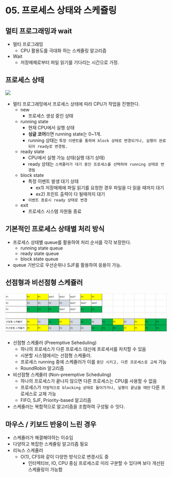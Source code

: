 # 05. 프로세스 상태와 스케쥴링

## 멀티 프로그래밍과 wait

* 멀티 프로그래밍
  * CPU 활용도를 극대화 하는 스케쥴링 알고리즘
* Wait
  * 저장매체로부터 파일 읽기를 기다리는 시간으로 가정.

## 프로세스 상태

![](https://images.velog.io/post-images/pa324/f6834b00-e19f-11e9-a254-b9025233ee3c/image.png)

* 멀티 프로그래밍에서 프로세스 상태에 따라 CPU가 작업을 진행한다.
  * new
    * 프로세스 생성 중인 상태
  * running state
    * 현재 CPU에서 실행 상태
    * **싱글 코어**라면 running state는 0~1개.
    * running 상태는 `특정 이벤트를 통하여 block 상태로 변경되거나, 실행이 완료되어 ready로 변경됨.`
  * ready state
    * CPU에서 실행 가능 상태\(실행 대기 상태\)
    * ready 상태는 `스케쥴러가 대기 중인 프로세스를 선택하여 running 상태로 변경됨`
  * block state
    * 특정 이벤트 발생 대기 상태
      * ex1\) 저장매체에 파일 읽기를 요청한 경우 파일을 다 읽을 때까지 대기
      * ex2\) 프린트 출력이 다 될때까지 대기
    * `이벤트 종료시 ready 상태로 변경`
  * exit
    * 프로세스 시스템 자원들 종료

## 기본적인 프로세스 상태별 처리 방식

* 프로세스 상태별 queue를 활용하여 처리 순서를 각각 보장한다.
  * running state queue
  * ready state queue
  * block state queue
* queue 기반으로 우선순위나 SJF를 활용하여 응용이 가능.

## 선점형과 비선점형 스케쥴러

![&#xC120;&#xC810;&#xD615;\_&#xBE44;&#xC120;&#xC810;&#xD615;\_&#xC2A4;&#xCF00;&#xC974;&#xB7EC;](../.gitbook/assets/_-_.png)

* 선점형 스케쥴러 \(Preemptive Seheduling\)
  * 하나의 프로세스가 다른 프로세스 대신에 프로세서를 차치할 수 있음
  * 시분할 시스템에서는 선점형 스케쥴러.
  * 프로세스 running 중에 스케쥴러가 이를 `중단 시키고, 다른 프로세스로 교체` 가능
  * RoundRobin 알고리즘
* 비선점형 스케쥴러 \(Non-preemptive Scheduling\)
  * 하나의 프로세스가 끝나지 않으면 다른 프로세스는 CPU를 사용할 수 없음
  * 프로세스가 `자발적으로 blocking 상태로 들어가거나, 실행이 끝났을 때만` 다른 프로세스로 교체 가능
  * FIFO, SJF, Priority-based 알고리즘
* 스케쥴러는 복합적으로 알고리즘을 조합하여 구성될 수 잇다.

## 마우스 / 키보드 반응이 느린 경우

* 스케쥴러가 해결해야하는 이슈임
* 다양하고 복잡한 스케쥴링 알고리즘 필요
* 리눅스 스케쥴러
  * O\(1\), CFS와 같이 다양한 방식으로 변경시도 중
    * 인터렉티브, IO, CPU 중심 프로세스로 미리 구분할 수 있다며 보다 개선된 스케쥴링이 가능함

